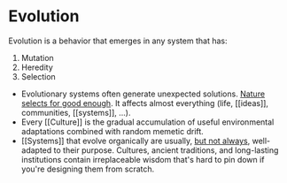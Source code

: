 # Evolution

Evolution is a behavior that emerges in any system that has:

1.  Mutation
2.  Heredity
3.  Selection

- Evolutionary systems often generate unexpected solutions. [Nature selects for good enough](http://gordonbrander.com/pattern/evolution/). It affects almost everything (life, [[ideas]], communities, [[systems]], ...).
- Every [[Culture]] is the gradual accumulation of useful environmental adaptations combined with random memetic drift.
- [[Systems]] that evolve organically are usually, [but not always](https://slatestarcodex.com/2017/03/16/book-review-seeing-like-a-state/), well-adapted to their purpose. Cultures, ancient traditions, and long-lasting institutions contain irreplaceable wisdom that's hard to pin down if you're designing them from scratch.
